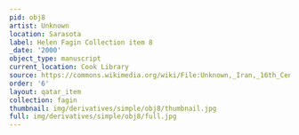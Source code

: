 ```yaml
---
pid: obj8
artist: Unknown
location: Sarasota
label: Helen Fagin Collection item 8
_date: '2000'
object_type: manuscript
current_location: Cook Library
source: https://commons.wikimedia.org/wiki/File:Unknown,_Iran,_16th_Century_-_Page_from_the_Shahnama_-_Google_Art_Project.jpg
order: '6'
layout: qatar_item
collection: fagin
thumbnail: img/derivatives/simple/obj8/thumbnail.jpg
full: img/derivatives/simple/obj8/full.jpg
---
```

